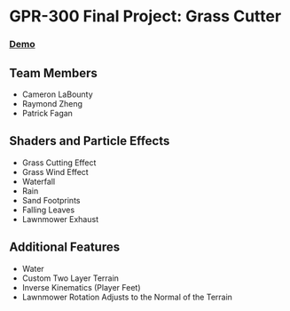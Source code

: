 # GPR-300 Final Project: Grass Cutter

### [Demo](https://drive.google.com/file/d/1HF-dKx4W-A0aQNqmrfmgWAcLSy6Ysl2K/view?usp=sharing)

## Team Members
- Cameron LaBounty
- Raymond Zheng
- Patrick Fagan

## Shaders and Particle Effects
- Grass Cutting Effect
- Grass Wind Effect
- Waterfall
- Rain
- Sand Footprints
- Falling Leaves
- Lawnmower Exhaust

## Additional Features
- Water
- Custom Two Layer Terrain
- Inverse Kinematics (Player Feet)
- Lawnmower Rotation Adjusts to the Normal of the Terrain